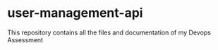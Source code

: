 # user-management-api
This repository contains all the files and documentation of my Devops Assessment
